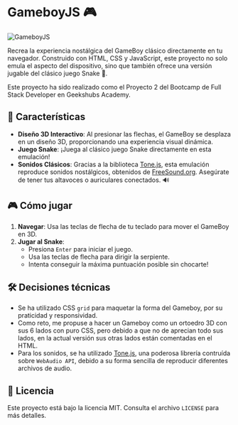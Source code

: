 # GameboyJS 🎮

![GameboyJS](https://github.com/pedrogardim/jsboy/assets/81443264/3289bf5a-41e7-4823-9bd7-fe8c459ee238)

Recrea la experiencia nostálgica del GameBoy clásico directamente en tu navegador. Construido con HTML, CSS y JavaScript, este proyecto no solo emula el aspecto del dispositivo, sino que también ofrece una versión jugable del clásico juego Snake 🐍.

Este proyecto ha sido realizado como el Proyecto 2 del Bootcamp de Full Stack Developer en Geekshubs Academy.

## 🌟 Características

- **Diseño 3D Interactivo**: Al presionar las flechas, el GameBoy se desplaza en un diseño 3D, proporcionando una experiencia visual dinámica.
- **Juego Snake**: ¡Juega al clásico juego Snake directamente en esta emulación!
- **Sonidos Clásicos**: Gracias a la biblioteca [Tone.js](https://tonejs.github.io/), esta emulación reproduce sonidos nostálgicos, obtenidos de [FreeSound.org](https://freesound.org/). Asegúrate de tener tus altavoces o auriculares conectados. 🔊

## 🎮 Cómo jugar

1. **Navegar**: Usa las teclas de flecha de tu teclado para mover el GameBoy en 3D.
2. **Jugar al Snake**:
   - Presiona `Enter` para iniciar el juego.
   - Usa las teclas de flecha para dirigir la serpiente.
   - Intenta conseguir la máxima puntuación posible sin chocarte!

## 🛠️ Decisiones técnicas

- Se ha utilizado CSS `grid` para maquetar la forma del Gameboy, por su praticidad y responsividad.
- Como reto, me propuse a hacer un Gameboy como un ortoedro 3D con sus 6 lados con puro CSS, pero debido a que no de aprecian todo sus lados, en la actual versión sus otras lados están comentadas en el HTML.
- Para los sonidos, se ha utilizado [Tone.js](https://tonejs.github.io/), una poderosa librería contruída sobre `WebAudio API`, debido a su forma sencilla de reproducir diferentes archivos de audio.

## 📄 Licencia

Este proyecto está bajo la licencia MIT. Consulta el archivo `LICENSE` para más detalles.
